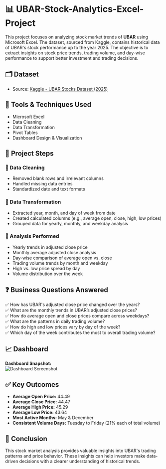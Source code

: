 # 📊 UBAR-Stock-Analytics-Excel-Project

This project focuses on analyzing stock market trends of **UBAR** using Microsoft Excel. The dataset, sourced from Kaggle, contains historical data of UBAR's stock performance up to the year 2025. The objective is to extract insights on stock price trends, trading volume, and day-wise performance to support better investment and trading decisions.

## 🗂️ Dataset

- Source: [Kaggle - UBAR Stocks Dataset (2025)](https://www.kaggle.com/datasets/mhassansaboor/uber-stocks-dataset-2025)

## 🧰 Tools & Techniques Used

- Microsoft Excel  
- Data Cleaning  
- Data Transformation  
- Pivot Tables  
- Dashboard Design & Visualization  

## 📌 Project Steps

### 🔹 Data Cleaning
- Removed blank rows and irrelevant columns  
- Handled missing data entries  
- Standardized date and text formats  

### 🔹 Data Transformation
- Extracted year, month, and day of week from date  
- Created calculated columns (e.g., average open, close, high, low prices)  
- Grouped data for yearly, monthly, and weekday analysis  

### 🔹 Analysis Performed
- Yearly trends in adjusted close price  
- Monthly average adjusted close analysis  
- Day-wise comparison of average open vs. close  
- Trading volume trends by month and weekday  
- High vs. low price spread by day  
- Volume distribution over the week  

## ❓ Business Questions Answered

✅ How has UBAR's adjusted close price changed over the years?  
✅ What are the monthly trends in UBAR’s adjusted close prices?  
✅ How do average open and close prices compare across weekdays?  
✅ What are the patterns in daily trading volume?  
✅ How do high and low prices vary by day of the week?  
✅ Which day of the week contributes the most to overall trading volume?  

## 📈 Dashboard

**Dashboard Snapshot:**  
![Dashboard Screenshot](https://github.com/user-attachments/assets/11baedf8-1106-4b1a-957f-c2b2cc55da7a)

## ✅ Key Outcomes

- **Average Open Price:** 44.49  
- **Average Close Price:** 44.47  
- **Average High Price:** 45.29  
- **Average Low Price:** 43.64  
- **Most Active Months:** May & December  
- **Consistent Volume Days:** Tuesday to Friday (21% each of total volume)

## 📌 Conclusion

This stock market analysis provides valuable insights into UBAR's trading patterns and price behavior. These insights can help investors make data-driven decisions with a clearer understanding of historical trends.
